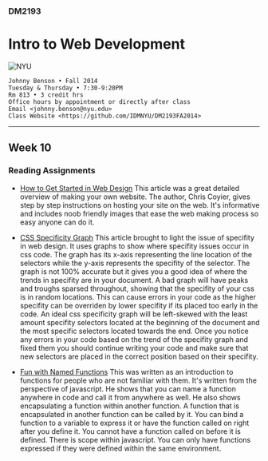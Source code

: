 ### DM2193

# Intro to Web Development

![NYU](http://j-hnnybens-n.com/capture/imami.png)

    Johnny Benson • Fall 2014
    Tuesday & Thursday • 7:30-9:20PM
    Rm 813 • 3 credit hrs
    Office hours by appointment or directly after class
    Email <johnny.benson@nyu.edu>
    Class Website <https://github.com/IDMNYU/DM2193FA2014>

---

## Week 10


### Reading Assignments
* [How to Get Started in Web Design](http://css-tricks.com/get-started-web-design)
This article was a great detailed overview of making your own website. The author, Chris Coyier, gives step by step instructions on hosting your site on the web. It's informative and includes noob friendly images that ease the web making process so easy anyone can do it.

* [CSS Specificity Graph](http://csswizardry.com/2014/10/the-specificity-graph)
This article brought to light the issue of specifity in web design. It uses graphs to show where specifity issues occur in css code. The graph has its x-axis representing the line location of the selectors while the y-axis represents the specifity of the selector. The graph is not 100% accurate but it gives you a good idea of where the trends in specifity are in your document. A bad graph will have peaks and troughs sparsed throughout, showing that the specifity of your css is in random locations. This can cause errors in your code as the higher specifity can be overriden by lower specifity if its placed too early in the code. An ideal css specificity graph will be left-skewed with the least amount specifity selectors located at the beginning of the document and the most specific selectors located towards the end. Once you notice any errors in your code based on the trend of the specifity graph and fixed them you should continue writing your code and make sure that new selectors are placed in the correct position based on their specifity.

* [Fun with Named Functions](http://raganwald.com/2014/10/24/fun-with-named-functions.html)
This was written as an introduction to functions for people who are not familiar with them. It's written from the perspective of javascript. He shows that you can name a function anywhere in code and call it from anywhere as well. He also shows encapsulating a function within another function. A function that is encapsulated in another function can be called by it. You can bind a function to a variable to express it or have the function called on right after you define it. You cannot have a function called on before it is defined. There is scope within javascript. You can only have functions expressed if they were defined within the same environment.
